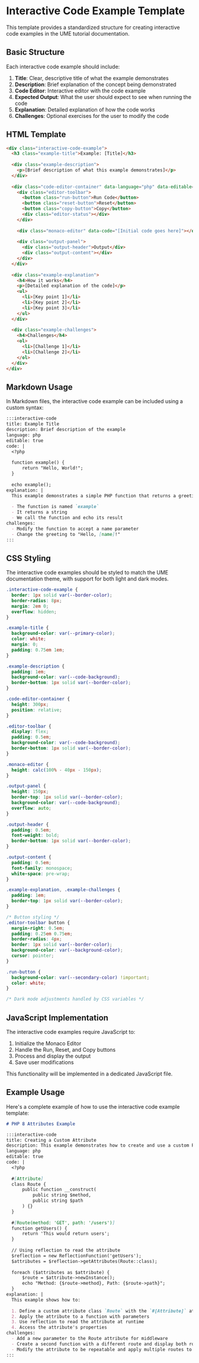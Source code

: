 # Interactive Code Example Template

This template provides a standardized structure for creating interactive code examples in the UME tutorial documentation.

## Basic Structure

Each interactive code example should include:

1. **Title**: Clear, descriptive title of what the example demonstrates
2. **Description**: Brief explanation of the concept being demonstrated
3. **Code Editor**: Interactive editor with the code example
4. **Expected Output**: What the user should expect to see when running the code
5. **Explanation**: Detailed explanation of how the code works
6. **Challenges**: Optional exercises for the user to modify the code

## HTML Template

```html
<div class="interactive-code-example">
  <h3 class="example-title">Example: [Title]</h3>
  
  <div class="example-description">
    <p>[Brief description of what this example demonstrates]</p>
  </div>
  
  <div class="code-editor-container" data-language="php" data-editable="true">
    <div class="editor-toolbar">
      <button class="run-button">Run Code</button>
      <button class="reset-button">Reset</button>
      <button class="copy-button">Copy</button>
      <div class="editor-status"></div>
    </div>
    
    <div class="monaco-editor" data-code="[Initial code goes here]"></div>
    
    <div class="output-panel">
      <div class="output-header">Output</div>
      <div class="output-content"></div>
    </div>
  </div>
  
  <div class="example-explanation">
    <h4>How it works</h4>
    <p>[Detailed explanation of the code]</p>
    <ul>
      <li>[Key point 1]</li>
      <li>[Key point 2]</li>
      <li>[Key point 3]</li>
    </ul>
  </div>
  
  <div class="example-challenges">
    <h4>Challenges</h4>
    <ol>
      <li>[Challenge 1]</li>
      <li>[Challenge 2]</li>
    </ol>
  </div>
</div>
```

## Markdown Usage

In Markdown files, the interactive code example can be included using a custom syntax:

```markdown
:::interactive-code
title: Example Title
description: Brief description of the example
language: php
editable: true
code: |
  <?php
  
  function example() {
      return "Hello, World!";
  }
  
  echo example();
explanation: |
  This example demonstrates a simple PHP function that returns a greeting.
  
  - The function is named `example`
  - It returns a string
  - We call the function and echo its result
challenges:
  - Modify the function to accept a name parameter
  - Change the greeting to "Hello, [name]!"
:::
```

## CSS Styling

The interactive code examples should be styled to match the UME documentation theme, with support for both light and dark modes.

```css
.interactive-code-example {
  border: 1px solid var(--border-color);
  border-radius: 8px;
  margin: 2em 0;
  overflow: hidden;
}

.example-title {
  background-color: var(--primary-color);
  color: white;
  margin: 0;
  padding: 0.75em 1em;
}

.example-description {
  padding: 1em;
  background-color: var(--code-background);
  border-bottom: 1px solid var(--border-color);
}

.code-editor-container {
  height: 300px;
  position: relative;
}

.editor-toolbar {
  display: flex;
  padding: 0.5em;
  background-color: var(--code-background);
  border-bottom: 1px solid var(--border-color);
}

.monaco-editor {
  height: calc(100% - 40px - 150px);
}

.output-panel {
  height: 150px;
  border-top: 1px solid var(--border-color);
  background-color: var(--code-background);
  overflow: auto;
}

.output-header {
  padding: 0.5em;
  font-weight: bold;
  border-bottom: 1px solid var(--border-color);
}

.output-content {
  padding: 0.5em;
  font-family: monospace;
  white-space: pre-wrap;
}

.example-explanation, .example-challenges {
  padding: 1em;
  border-top: 1px solid var(--border-color);
}

/* Button styling */
.editor-toolbar button {
  margin-right: 0.5em;
  padding: 0.25em 0.75em;
  border-radius: 4px;
  border: 1px solid var(--border-color);
  background-color: var(--background-color);
  cursor: pointer;
}

.run-button {
  background-color: var(--secondary-color) !important;
  color: white;
}

/* Dark mode adjustments handled by CSS variables */
```

## JavaScript Implementation

The interactive code examples require JavaScript to:

1. Initialize the Monaco Editor
2. Handle the Run, Reset, and Copy buttons
3. Process and display the output
4. Save user modifications

This functionality will be implemented in a dedicated JavaScript file.

## Example Usage

Here's a complete example of how to use the interactive code example template:

```markdown
# PHP 8 Attributes Example

:::interactive-code
title: Creating a Custom Attribute
description: This example demonstrates how to create and use a custom PHP 8 attribute.
language: php
editable: true
code: |
  <?php
  
  #[Attribute]
  class Route {
      public function __construct(
          public string $method,
          public string $path
      ) {}
  }
  
  #[Route(method: 'GET', path: '/users')]
  function getUsers() {
      return 'This would return users';
  }
  
  // Using reflection to read the attribute
  $reflection = new ReflectionFunction('getUsers');
  $attributes = $reflection->getAttributes(Route::class);
  
  foreach ($attributes as $attribute) {
      $route = $attribute->newInstance();
      echo "Method: {$route->method}, Path: {$route->path}";
  }
explanation: |
  This example shows how to:
  
  1. Define a custom attribute class `Route` with the `#[Attribute]` attribute
  2. Apply the attribute to a function with parameters
  3. Use reflection to read the attribute at runtime
  4. Access the attribute's properties
challenges:
  - Add a new parameter to the Route attribute for middleware
  - Create a second function with a different route and display both routes
  - Modify the attribute to be repeatable and apply multiple routes to one function
:::
```
